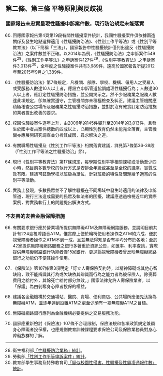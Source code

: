 ## 第二條、第三條 平等原則與反歧視

### 國家報告未忠實呈現性騷擾申訴案件數，現行防治規定未能落實

<ol start="60">
  <li><p>回應國家報告第4頁第19段有關性騷擾案件統計，我國性騷擾案件須依據兩造關係及發生地點選擇適用《性騷擾防治法》、《性別工作平等法》或《性別平等教育法》（以下簡稱「三法」），國家報告中性騷擾統計僅列出違反《性騷擾防治法》之案件數並不正確。以2014年為例，《性騷擾防治法》之申訴案件549件<sup>28</sup>，《性別工作平等法》之申訴案件127件<sup>29</sup>，《性別平等教育法》之申訴案件3,013件<sup>30</sup>，全年度之性騷擾案件共有3,689件，遠高於國家報告所提2012年至2015年9月之1,389件。</p></li>

  <li><p>《性騷擾防治法》第7條規定，凡機關、部隊、學校、機構、僱用人之受雇人或受服務人數達10人以上者，應設立申訴管道協調處理性騷擾行為；人數達30人以上者，應訂定性騷擾防治措施，並公開揭示之。然不少服務業之服務人數達此項規定，卻無確實遵守，主管機關亦未積極檢查及糾正。建議主管機關應積極稽查公眾場所及服務業之性騷擾防治措施，並對於沒有確實訂定防治措施的業者提出改善的要求。</p></li>

  <li><p>校園性騷擾案件逐年上升，由2006年的145件攀升至2014年的3,013件，且發生於國中者占案件總數的四成以上，凸顯性別教育仍然未能完全落實，主管機關亦應展開研究調查並分析其成因，尋求解決之道。</p></li>

  <li><p>有關職場性騷擾及《性別工作平等法》相關落實建議，詳見第7條第36-38段（「性別工作平等法之性騷擾防治」節）。</p></li>

  <li><p>現行《性別平等教育法》第17條規定，每學期性別平等相關課程或活動至少四小時，然目前多數學校的執行方式是安排全年級或甚至是全校的講座，實質成效有限。建議可鼓勵學校以班級為單位，針對班級的特性及問題給予適當的性別平等活動。</p></li>

  <li><p>實務上發現，多數民眾並不了解性騷擾在不同場域中發生時適用的法律及申訴管道，現行三法造成需要的民眾及執法者的困擾，建議應透過檢視近年的實際案例，對實務執行上的問題提出解決方式。</p></li>
</ol>

### 不友善的友善金融保障措施

<ol start="66">
  <li><p>有關要求銀行應於營業場所提供無障礙ATM及無障礙網路服務，並說明目前共計有224臺視障語音ATM。惟實際上便於輪椅使用者操作之ATM約六成、便於視覺障礙者操作之ATM不到一成，且並無法得知是否有平均分布於各地；至於42家提供無障礙網路服務之銀行多著重於資訊公告，如匯率、利率查詢，實際提供無障礙網路銀行功能者僅15家銀行，更遑論視覺障礙者曾反映無障礙網路銀行之功能仍不便其操作使用。</p></li>

  <li><p>《保險法》第107條第3項明定「訂立人壽保險契約時，以精神障礙或其他心智缺陷，致不能辨識其行為或欠缺依其辨識而行為之能力者為被保險人，除喪葬費用之給付外，其餘死亡給付部分無效。」國家法律允許人壽保險業者，以「保護」為由剝奪身心障者投保的權益。</p></li>

  <li><p>建議各金融機構於交通場站、醫院、賣場、便利商店、公共場所應優先汰換為無障礙ATM，並逐年達到設置ATM之處至少須有一臺無障礙ATM之目標。</p></li>

  <li><p>無障礙網路銀行應列為金融機構必要提供之交易服務功能。</p></li>

  <li><p>國家應重新檢討《保險法》107條不合理限制，保險法規和各項政策規定兼顧身心障礙者投保權，也應規劃教育訓練課程要求保險公司及保險業務員對身心障礙族群的了解。</p></li>
</ol>

----

<ol start="28">
  <li>衛生福利部<a href="http://www.mohw.gov.tw/CHT/DOS/DisplayStatisticFile.aspx?d=31899" target="_blank">「性騷擾防治業務」統計</a>。</li>
  <li>勞動部<a href="http://statdb.mol.gov.tw/html/sex/year103/8110.pdf" target="_blank">「性別工作平等申訴案件」統計</a>。</li>
  <li>教育部學生事務及特殊教育司<a href="https://stats.moe.gov.tw/files/gender/404-13.xls" target="_blank">「疑似校園性侵害、性騷擾及性霸凌通報件數」統計</a>。</li>
</ol>


